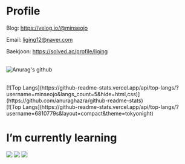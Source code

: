 <!--
<img src="https://img.shields.io/badge/쓰고자하는_텍스트-컬러코드?style=flat-square&logo=simpleicons에서_아이콘이름&logoColor=white"/></a>

[![Anurag's GitHub stats](https://github-readme-stats.vercel.app/api?username=minseojo&theme=dracula)](https://github.com/minseojo)


![header](https://capsule-render.vercel.app/api?type=Waving&color=003458&height=240&section=header&text=MinseoJo&fontSize=60&animation=blinking&5&fontColor=ffffff)
-->

# Profile
Blog: https://velog.io/@minseojo
<br>

Email: liging12@naver.com
<br>

Baekjoon: https://solved.ac/profile/liging
<br><br>

![Anurag's github ](https://github-readme-stats.vercel.app/api?username=minseojo&show_icons=true&theme=vue)

<br>
[![Top Langs](https://github-readme-stats.vercel.app/api/top-langs/?username=minseojo&langs_count=5&hide=html,css)](https://github.com/anuraghazra/github-readme-stats)

<br>
[![Top Langs](https://github-readme-stats.vercel.app/api/top-langs/?username=6810779s&layout=compact&theme=tokyonight)
<br>



# I’m currently learning
<div align="left">
    <img src="https://img.shields.io/badge/Java-007396?style=for-the-badge&logo=java&logoColor=white"/></a>
    <img src="https://img.shields.io/badge/Spring Boot-6DB33F?style=for-the-badge&logo=Spring Boot&logoColor=white"/></a>
    <img src="https://img.shields.io/badge/mysql-4479A1?style=for-the-badge&logo=mysql&logoColor=white"> 
</div>

